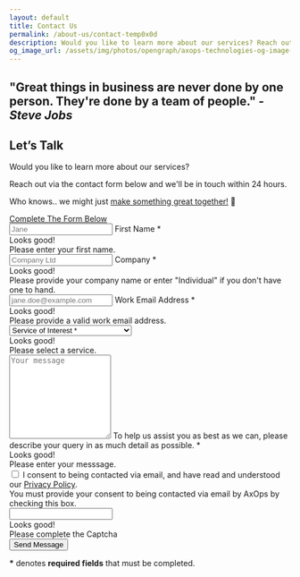 ```yaml
---
layout: default
title: Contact Us
permalink: /about-us/contact-temp0x0d
description: Would you like to learn more about our services? Reach out via the contact form below and we'll be in touch within 24 hours. Who knows.. we might just make something great together! 🤝
og_image_url: /assets/img/photos/opengraph/axops-technologies-og-image-v1.jpg
---
```


  <div class="content-wrapper">
  <!-- .content-wrapper -->
  <!--
  <section class="wrapper bg-light">
    <div class="container py-14 py-md-12">
      <div class="row" data-cues="slideInDown" data-group="page-title" data-delay="0">
        <div class="text-center col-md-10 offset-md-1 col-lg-8 offset-lg-2">
            <h3 class="display-4 mb-9 px-xl-11">Need help with a <span class="underline-3 style-2 yellow">Data</span> or <span class="underline-3 style-2 green">Cloud</span> use-case? Get in touch today 🤝</h3>
        </div>
      </div>
      <div class="row" data-cues="slideInDown" data-group="page-title" data-delay="0">
        <div class="text-center col-md-10 offset-md-1 col-lg-8 offset-lg-2">
          <a href="&#109;&#97;&#105;&#108;&#116;&#111;&#58;&#115;&#101;&#114;&#118;&#105;&#99;&#101;&#115;&#64;&#97;&#120;&#111;&#112;&#115;&#46;&#116;&#101;&#99;&#104;" class="btn btn-sm btn-primary rounded-pill">
            Contact Us (<span>&#115;&#101;&#114;&#118;&#105;&#99;&#101;&#115;&#64;&#97;&#120;&#111;&#112;&#115;&#46;&#116;&#101;&#99;&#104;</span>)
          </a>
        </div>
      </div>
    </div>
  </section>
  -->
  <!-- /section -->
  <section class="wrapper bg-light text-black">
    <div class="container pt-18 pt-md-16 pb-21 pb-md-21 text-center">
      <div class="row">
        <!-- <div class="col-sm-10 col-md-8 col-lg-6 col-xl-6 col-xxl-5 mx-auto"> -->
        <div class="col-md-10 offset-md-1 col-lg-8 offset-lg-2 mx-auto text-center">
          <h1 class="display-6 text-black mb-9 px-xl-0"><span class="underline-3 style-2 yellow">"Great</span> things in business are never done by <span class="underline grey">one</span> person. They're done by a <span class="underline-3 style-2 green">team</span> of people." <i>- Steve Jobs</i></h1>
        </div>
        <!-- /column -->
      </div>
      <!-- /.row -->
    </div>
    <!-- /.container -->
  </section>
  <!-- /section -->
  <section class="wrapper bg-light">
    <div class="container pb-14 pb-md-0">
      <div class="row">
        <div class="col mt-n19 mb-16">
          <div class="card shadow-lg">
            <div class="row gx-0">
              <div class="col-lg-6 image-wrapper bg-image bg-cover rounded-top rounded-lg-start d-none d-md-block" data-image-src="{{ site.url }}/assets/img/misc/tm1.webp">
              </div>
              <!--/column -->
              <div class="col-lg-6">
                <div class="p-10 p-md-11 p-lg-13">
                  <h2 class="display-4 mb-3">Let’s Talk</h2>
                  <p class="lead fs-lg">Would you like to learn more about our services?</p>
                  <p>Reach out via the contact form below and we'll be in touch within 24 hours.</p> 
                  <p>Who knows.. we might just <a target="_blank" href="{{ site.url }}/case-studies" aria-label="{{ site.data.pageconfig.index.button_cta2_aria_label }}">make something great together!</a> 🤝</p>
                  <a href="#contactform" aria-label="Contact Us" class="btn btn-primary rounded-pill mt-2">Complete The Form Below</a>
                </div>
                <!--/div -->
              </div>
              <!--/column -->
            </div>
            <!--/.row -->
          </div>
          <!-- /.card -->
        </div>
        <!-- /column -->
      </div>
      <!-- /.row -->
    </div>
    <!-- /.container -->
  </section>
  <!-- /section -->
  <section class="wrapper bg-light angled upper-end">
      <div class="container pb-11">
        <div class="row">
          <div class="col-lg-10 offset-lg-1 col-xl-8 offset-xl-2">
            <!-- <h2 class="display-6 lead fs-lg mb-3 text-center">Please complete the form below to proceed:</h2> -->
            <form id="contact-form" class="contact-form needs-validation" method="post" action="https://5hkpmrb523.execute-api.eu-west-2.amazonaws.com/dev/contact" novalidate>
              <div class="messages"></div>
              <div class="row gx-4">
                <a name="contactform" style="visibility: hidden;"></a>
                <div class="col-md-6">
                  <div class="form-floating mb-4">
                    <input id="form_name" type="text" name="form_name" class="form-control" placeholder="Jane" required>
                    <label for="form_name">First Name *</label>
                    <div class="valid-feedback"> Looks good! </div>
                    <div class="invalid-feedback"> Please enter your first name. </div>
                  </div>
                </div>
                <!-- /column -->
                <div class="col-md-6">
                  <div class="form-floating mb-4">
                    <input id="form_company" type="text" name="form_company" class="form-control" placeholder="Company Ltd" required>
                    <label for="form_company">Company *</label>
                    <div class="valid-feedback"> Looks good! </div>
                    <div class="invalid-feedback"> Please provide your company name or enter "Individual" if you don't have one to hand. </div>
                  </div>
                </div>
                <!-- /column -->
                <div class="col-md-6">
                  <div class="form-floating mb-4">
                    <input id="form_email" type="email" name="form_email" class="form-control" placeholder="jane.doe@example.com" required>
                    <label for="form_email">Work Email Address *</label>
                    <div class="valid-feedback"> Looks good! </div>
                    <div class="invalid-feedback"> Please provide a valid work email address. </div>
                  </div>
                </div>
                <!-- /column -->
                <div class="col-md-6">
                  <div class="form-select-wrapper mb-4">
                    <select class="form-select" id="form_service" name="form_service" required>
                      <option selected disabled value="">Service of Interest *</option>
                      <option value="Systems Integration">Systems Integration</option>
                      <option value="Data Lake Solutions">Data Lake Solutions</option>
                      <option value="Disaster Recovery">Disaster Recovery</option>
                      <option value="Data or Cloud Migration">Data or Cloud Migration</option>
                      <option value="Hybrid Cloud Architecture">Hybrid Cloud Architecture</option>
                      <option disabled value="">--</option>
                      <option value="FinTech Solutions">FinTech Solutions</option>
                      <option value="Data Intelligence">Data Intelligence</option>
                      <option disabled value="">--</option>
                      <option value="Enterprise AI">Enterprise AI</option>
                      <option value="SaaS Development">SaaS Development</option>
                      <option value="Technology Consulting">Technology Consulting</option>
                      <option value="CTO Services">Interim / Fractional CTO Services</option>
                      <option disabled value="">--</option>
                      <option value="Technical Training">Technical Training</option>
                      <option value="Quant R&D Training">Quant R&D Training</option>
                      <option disabled value="">--</option>
                      <option value="Other">Other / Not Sure</option>
                    </select>
                    <div class="valid-feedback"> Looks good! </div>
                    <div class="invalid-feedback"> Please select a service. </div>
                  </div>
                </div>
                <!-- /column -->
                <div class="col-12">
                  <div class="form-floating mb-4">
                    <textarea id="form_message" name="form_message" class="form-control" placeholder="Your message" style="height: 150px" required></textarea>
                    <label for="form_message">To help us assist you as best as we can, please describe your query in as much detail as possible. *</label>
                    <div class="valid-feedback"> Looks good! </div>
                    <div class="invalid-feedback"> Please enter your messsage. </div>
                  </div>
                </div>
                <!-- /column -->
                <div class="col-12">
                  <div class="form-check mb-4">
                    <input class="form-check-input" type="checkbox" value="" id="invalidCheck" required>
                    <label class="form-check-label" for="invalidCheck"> I consent to being contacted via email, and have read and understood our <a href="{{ site.url }}/about-us/privacy-policy" class="hover" aria-label="AxOps Privacy Policy">Privacy Policy</a>. </label>
                    <div class="invalid-feedback"> You must provide your consent to being contacted via email by AxOps by checking this box. </div>
                  </div>
                </div>
                <!-- /column -->
                <div class="col-12 text-center">
                  <script src="https://www.google.com/recaptcha/api.js"></script>
                  <!-- <script src="https://www.google.com/recaptcha/enterprise.js" async defer></script> -->
                  <div class="form-group">
                    <input class="form-control d-none" data-recaptcha="true" required>
                    <div class="g-recaptcha" data-sitekey="{{ site.google_recaptcha.site_key }}" data-callback="verifyRecaptchaCallback" data-expired-callback="expiredRecaptchaCallback"></div>
                    <!-- <div class="g-recaptcha" data-sitekey="{{ site.google_recaptcha.site_key }}" data-action="SIGNUP"></div> -->
                    <div class="valid-feedback">
                      Looks good!
                    </div>
                    <div class="invalid-feedback">
                      Please complete the Captcha
                    </div>
                  </div>
                </div>
                <!-- /column -->
                <div class="col-12 text-center">
                  <input type="submit" class="btn btn-primary rounded-pill btn-send mb-3" value="Send Message">
                  <p class="text-muted"><strong>*</strong> denotes <b>required fields</b> that must be completed.</p>
                </div>
                <!-- /column -->
              </div>
              <!-- /.row -->
            </form>
            <!-- <script>
            document.getElementById('contact-form').addEventListener('submit', function(event) {
                event.preventDefault();
                const formData = {
                    name: document.getElementById('form_name').value,
                    email: document.getElementById('form_email').value,
                    company: document.getElementById('form_company').value,
                    service: document.getElementById('form_service').value,
                    message: document.getElementById('form_message').value,
                    'g-recaptcha-response': grecaptcha.getResponse()  // Get the reCAPTCHA token
                };
                fetch('https://5hkpmrb523.execute-api.eu-west-2.amazonaws.com/dev/contact', {
                    method: 'POST',
                    headers: {
                        'Content-Type': 'application/json'
                    },
                    body: JSON.stringify(formData)
                })
                .then(response => response.json())
                .then(data => {
                    console.log('Success:', data);
                    alert('Form submitted successfully!');
                })
                .catch((error) => {
                    console.error('Error:', error);
                    alert('Error submitting form!');
                });
            });
            </script> -->
            <!-- /form -->
          </div>
          <!-- /column -->
        </div>
        <!-- /.row -->
      </div>
      <!-- /.container -->
    </section>
  <!-- /.content-wrapper -->